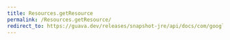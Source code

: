 ```yaml
---
title: Resources.getResource
permalink: /Resources.getResource/
redirect_to: https://guava.dev/releases/snapshot-jre/api/docs/com/google/common/io/Resources.html#getResource-java.lang.String-
---
```

